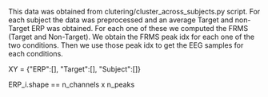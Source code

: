 This data was obtained from clutering/cluster_across_subjects.py script.
For each subject the data was preprocessed and an average Target and non-Target ERP was obtained. For each one of these we computed the FRMS (Target and Non-Target). We obtain the FRMS peak idx for each one of the two conditions. Then we use those peak idx to get the EEG samples for each conditions.

XY = {"ERP":[], "Target":[], "Subject":[]}

ERP_i.shape == n_channels x n_peaks